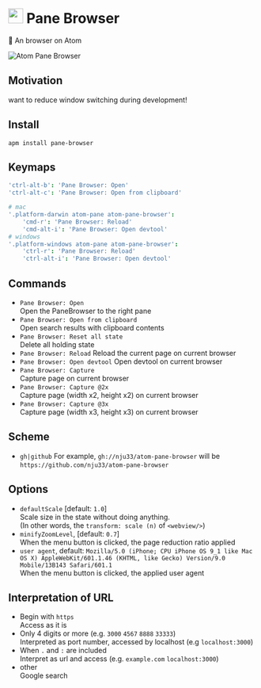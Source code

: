 <h1><img src="https://github.com/nju33/atom-pane-browser/blob/master/images/icon_32x32@2x.png?raw=true" width="30">&nbsp;Pane Browser</h1>

🗿 An browser on Atom

![Atom Pane Browser](https://raw.github.com/nju33/atom-pane-browser/master/screenshot.png)

## Motivation

want to reduce window switching during development!

## Install

```
apm install pane-browser
```

## Keymaps

```cson
'ctrl-alt-b': 'Pane Browser: Open'
'ctrl-alt-c': 'Pane Browser: Open from clipboard'

# mac
'.platform-darwin atom-pane atom-pane-browser':
    'cmd-r': 'Pane Browser: Reload'
    'cmd-alt-i': 'Pane Browser: Open devtool'
# windows
'.platform-windows atom-pane atom-pane-browser':
    'ctrl-r': 'Pane Browser: Reload'
    'ctrl-alt-i': 'Pane Browser: Open devtool'
```

## Commands

- `Pane Browser: Open`  
  Open the PaneBrowser to the right pane
- `Pane Browser: Open from clipboard`  
  Open search results with clipboard contents
- `Pane Browser: Reset all state`  
  Delete all holding state
- `Pane Browser: Reload`
  Reload the current page on current browser
- `Pane Browser: Open devtool`
  Open devtool on current browser
- `Pane Browser: Capture`  
  Capture page on current browser
- `Pane Browser: Capture @2x`  
  Capture page (width x2, height x2) on current browser
- `Pane Browser: Capture @3x`  
  Capture page (width x3, height x3) on current browser

## Scheme

- `gh|github`
  For example, `gh://nju33/atom-pane-browser` will be `https://github.com/nju33/atom-pane-browser`

## Options

- `defaultScale` [default: `1.0`]  
  Scale size in the state without doing anything.  
  (In other words, the `transform: scale (n)` of `<webview/>`)
- `minifyZoomLevel`, [default: `0.7`]  
  When the menu button is clicked, the page reduction ratio applied
- `user agent`, default: `Mozilla/5.0 (iPhone; CPU iPhone OS 9_1 like Mac OS X) AppleWebKit/601.1.46 (KHTML, like Gecko) Version/9.0 Mobile/13B143 Safari/601.1`  
  When the menu button is clicked, the applied user agent

## Interpretation of URL

- Begin with `https`  
  Access as it is
- Only 4 digits or more (e.g. `3000` `4567` `8888` `33333`)  
  Interpreted as port number, accessed by localhost (e.g `localhost:3000`)
- When `.` and `:` are included  
  Interpret as url and access (e.g. `example.com` `localhost:3000`)
- other  
  Google search
